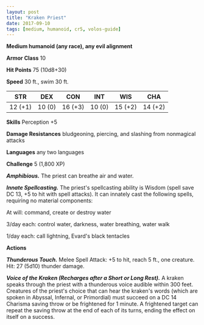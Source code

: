 ```yaml
---
layout: post
title: "Kraken Priest"
date: 2017-09-10
tags: [medium, humanoid, cr5, volos-guide]
---
```


**Medium humanoid (any race), any evil alignment**

**Armor Class** 10

**Hit Points** 75 (10d8+30)

**Speed** 30 ft., swim 30 ft.

|   STR   |   DEX   |   CON   |   INT   |   WIS   |   CHA   |
|:-----:|:-----:|:-----:|:-----:|:-----:|:-----:|
| 12 (+1) | 10 (0) | 16 (+3) | 10 (0) | 15 (+2) | 14 (+2) |

**Skills** Perception +5

**Damage Resistances** bludgeoning, piercing, and slashing from nonmagical attacks

**Languages** any two languages

**Challenge** 5 (1,800 XP)

***Amphibious.*** The priest can breathe air and water.

***Innate Spellcasting.*** The priest's spellcasting ability is Wisdom (spell save DC 13, +5 to hit with spell attacks). It can innately cast the following spells, requiring no material components:

At will: command, create or destroy water

3/day each: control water, darkness, water breathing, water walk

1/day each: call lightning, Evard's black tentacles

**Actions**

***Thunderous Touch.*** Melee Spell Attack: +5 to hit, reach 5 ft., one creature. Hit: 27 (5d10) thunder damage.

***Voice of the Kraken (Recharges after a Short or Long Rest).*** A kraken speaks through the priest with a thunderous voice audible within 300 feet. Creatures of the priest's choice that can hear the kraken's words (which are spoken in Abyssal, Infernal, or Primordial) must succeed on a DC 14 Charisma saving throw or be frightened for 1 minute. A frightened target can repeat the saving throw at the end of each of its turns, ending the effect on itself on a success.


